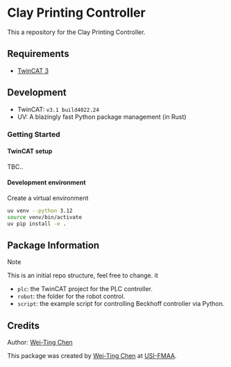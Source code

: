 # **Clay Printing Controller**

This a repository for the Clay Printing Controller.

## Requirements

- [TwinCAT 3]

## Development

- TwinCAT: `v3.1 build4022.24`
- UV: A blazingly fast Python package management (in Rust)

### Getting Started

#### TwinCAT setup

TBC..

#### Development environment

Create a virtual environment

``` bash
uv venv --python 3.12
source venv/bin/activate
uv pip install -e .

```




## Package Information
> [!NOTE]
> This is an initial repo structure, feel free to change. it
> 
* `plc`: the TwinCAT project for the PLC controller.
* `robot`: the folder for the robot control.
* `script`: the example script for controlling Beckhoff controller via Python.


## Credits
Author: [Wei-Ting Chen]

This package was created by [Wei-Ting Chen] at [USI-FMAA](https://github.com/USI-FMAA).

<!-- link -->
[TwinCAT 3]: https://www.beckhoff.com/en-en/products/automation/twincat/texxxx-twincat-3-engineering/te1000.html
[UV]: https://docs.astral.sh/uv/
[Wei-Ting Chen]: https://github.com/WeiTing1991
